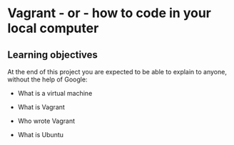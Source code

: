 # Vagrant - or - how to code in your local computer

## Learning objectives 

At the end of this project you are expected to be able to explain to anyone, without the help of Google:

* What is a virtual machine

* What is Vagrant

* Who wrote Vagrant

* What is Ubuntu


